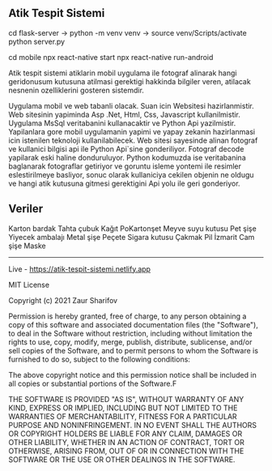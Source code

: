 ## Atik Tespit Sistemi

cd flask-server -> python -m venv venv -> source venv/Scripts/activate
python server.py

cd mobile
npx react-native start
npx react-native run-android

Atik tespit sistemi atiklarin mobil uygulama ile fotograf alinarak hangi geridonusum kutusuna atilmasi gerektigi hakkinda bilgiler veren, atilacak nesnenin ozelliklerini gosteren sistemdir.

Uygulama mobil ve web tabanli olacak. Suan icin Websitesi hazirlanmistir. Web sitesinin yapiminda Asp .Net, Html, Css, Javascript kullanilmistir. Uygulama MsSql veritabanini kullanacaktir ve Python Api yazilmistir. Yapilanlara gore mobil uygulamanin yapimi ve yapay zekanin hazirlanmasi icin istenilen teknoloji kullanilabilecek. Web sitesi sayesinde alinan fotograf ve kullanici bilgisi api ile Python Api`sine gonderiliyor. Fotograf decode yapilarak eski haline donduruluyor. Python kodumuzda ise veritabanina baglanarak fotograflar getiriyor ve goruntu isleme yontemi ile resimler eslestirilmeye basliyor, sonuc olarak kullaniciya cekilen objenin ne oldugu ve hangi atik kutusuna gitmesi gerektigini Api yolu ile geri gonderiyor.

## Veriler

Karton bardak
Tahta çubuk
Kağıt
PoKartonşet
Meyve suyu kutusu
Pet şişe
Yiyecek ambalajı
Metal şişe
Peçete
Sigara kutusu
Çakmak
Pil
İzmarit
Cam şişe
Maske

---

Live - https://atik-tespit-sistemi.netlify.app

MIT License

Copyright (c) 2021 Zaur Sharifov

Permission is hereby granted, free of charge, to any person obtaining a copy
of this software and associated documentation files (the "Software"), to deal
in the Software without restriction, including without limitation the rights
to use, copy, modify, merge, publish, distribute, sublicense, and/or sell
copies of the Software, and to permit persons to whom the Software is
furnished to do so, subject to the following conditions:

The above copyright notice and this permission notice shall be included in all
copies or substantial portions of the Software.F

THE SOFTWARE IS PROVIDED "AS IS", WITHOUT WARRANTY OF ANY KIND, EXPRESS OR
IMPLIED, INCLUDING BUT NOT LIMITED TO THE WARRANTIES OF MERCHANTABILITY,
FITNESS FOR A PARTICULAR PURPOSE AND NONINFRINGEMENT. IN NO EVENT SHALL THE
AUTHORS OR COPYRIGHT HOLDERS BE LIABLE FOR ANY CLAIM, DAMAGES OR OTHER
LIABILITY, WHETHER IN AN ACTION OF CONTRACT, TORT OR OTHERWISE, ARISING FROM,
OUT OF OR IN CONNECTION WITH THE SOFTWARE OR THE USE OR OTHER DEALINGS IN THE
SOFTWARE.

